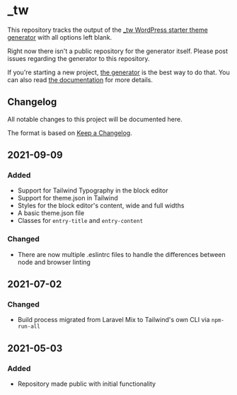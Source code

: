_tw
===

This repository tracks the output of the [_tw WordPress starter theme generator](https://underscoretw.com/) with all options left blank.

Right now there isn't a public repository for the generator itself. Please post issues regarding the generator to this repository.

If you're starting a new project, [the generator](https://underscoretw.com/) is the best way to do that. You can also read [the documentation](https://underscoretw.com/docs/) for more details.

## Changelog

All notable changes to this project will be documented here.

The format is based on [Keep a Changelog](https://keepachangelog.com/en/1.0.0/).

## 2021-09-09
### Added
- Support for Tailwind Typography in the block editor
- Support for theme.json in Tailwind
- Styles for the block editor's content, wide and full widths
- A basic theme.json file
- Classes for `entry-title` and `entry-content`

### Changed
- There are now multiple .eslintrc files to handle the differences between node and browser linting

## 2021-07-02
### Changed
- Build process migrated from Laravel Mix to Tailwind's own CLI via `npm-run-all`

## 2021-05-03
### Added
- Repository made public with initial functionality
